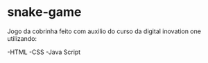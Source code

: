 # snake-game
Jogo da cobrinha feito com auxilio do curso da digital inovation one utilizando:

-HTML
-CSS
-Java Script
